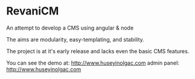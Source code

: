 RevaniCM
======

An attempt to develop a CMS using angular &amp; node

The aims are modularity, easy-templating, and stability.

The project is at it's early release and lacks even the basic CMS features.

You can see the demo at:
http://www.huseyinolgac.com
admin panel:
http://www.huseyinolgac.com
